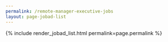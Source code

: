```yaml
---
permalink: /remote-manager-executive-jobs
layout: page-jobad-list
---
```

{% include render_jobad_list.html permalink=page.permalink %}
